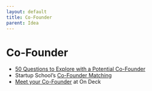 ```yaml
---
layout: default
title: Co-Founder
parent: Idea
---
```


# Co-Founder

- [50 Questions to Explore with a Potential Co-Founder](https://docs.google.com/document/d/1x7JYzvqw6Rlt4AZFzXm-XBVtWXDIn7WQFVUBoQfueFQ/)
- Startup School’s [Co-Founder Matching](https://www.startupschool.org/cofounder-matching)
- [Meet your Co-Founder](https://www.beondeck.com/cofounder-search) at On Deck